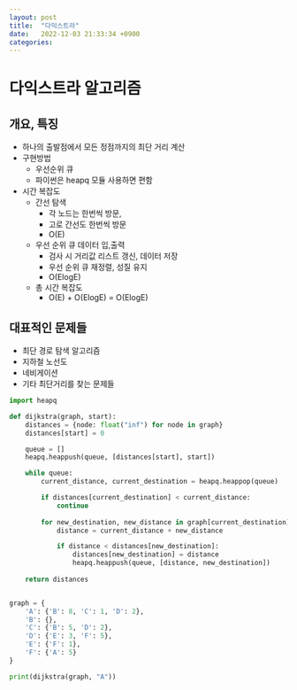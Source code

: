 ```yaml
---
layout: post
title:  "다익스트라"
date:   2022-12-03 21:33:34 +0900
categories:
---
```

# 다익스트라 알고리즘
## 개요, 특징
- 하나의 출발점에서 모든 정점까지의 최단 거리 계산
- 구현방법   
    - 우선순위 큐
    - 파이썬은 heapq 모듈 사용하면 편함
- 시간 복잡도
    - 간선 탐색 
        - 각 노드는 한번씩 방문, 
        - 고로 간선도 한번씩 방문
        - O(E)
    - 우선 순위 큐 데이터 입,출력
        - 검사 시 거리값 리스트 갱신, 데이터 저장
        - 우선 순위 큐 재정렬, 성질 유지
        - O(ElogE)
    - 총 시간 복잡도
        - O(E) + O(ElogE) = O(ElogE)


## 대표적인 문제들
- 최단 경로 탐색 알고리즘
- 지하철 노선도
- 네비게이션
- 기타 최단거리를 찾는 문제들


```python
import heapq  

def dijkstra(graph, start):
    distances = {node: float("inf") for node in graph} 
    distances[start] = 0  

    queue = []
    heapq.heappush(queue, [distances[start], start])  

    while queue: 
        current_distance, current_destination = heapq.heappop(queue) 

        if distances[current_destination] < current_distance: 
            continue
        
        for new_destination, new_distance in graph[current_destination].items():
            distance = current_distance + new_distance  

            if distance < distances[new_destination]:  
                distances[new_destination] = distance
                heapq.heappush(queue, [distance, new_destination])  
        
    return distances


graph = {
    'A': {'B': 8, 'C': 1, 'D': 2},
    'B': {},
    'C': {'B': 5, 'D': 2},
    'D': {'E': 3, 'F': 5},
    'E': {'F': 1},
    'F': {'A': 5}
}

print(dijkstra(graph, "A"))

```